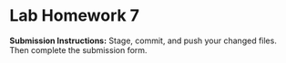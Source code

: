 # Lab Homework 7

**Submission Instructions:** Stage, commit, and push your changed files. Then complete the submission form.
